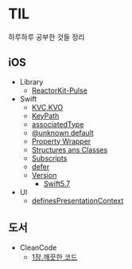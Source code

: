 # TIL
하루하루 공부한 것들 정리

## iOS
* Library
  * [ReactorKit-Pulse](./iOS/Library/ReactorKit-Pulse.md)
* Swift
    * [KVC,KVO](./iOS/Swift/KVC,KVO.md)
    * [KeyPath](iOS/Swift/KeyPath.md)
    * [associatedType](./iOS/Swift/associatedType.md)
    * [@unknown default](./iOS/Swift/@unknown%20default.md)
    * [Property Wrapper](./iOS/Swift/Property%20Wrapper.md)
    * [Structures ans Classes](./iOS/Swift/Structures%20and%20Classes.md)
    * [Subscripts](./iOS/Swift/Subscripts.md)
    * [defer](./Swift/defer.md)
    * [Version](./iOS/Swift/Version/)
      * [Swift5.7](./iOS/Swift/Version/Swift5.7.md)
* UI
    * [definesPresentationContext](./iOS/UI/definesPresentationContext.md)
## 도서
* CleanCode
    * [1장.깨끗한 코드](./도서/CleanCode/1장.깨끗한%20코드.md)